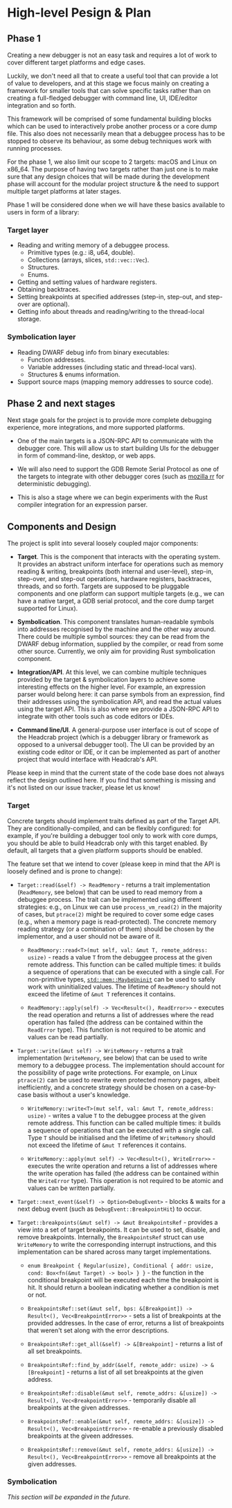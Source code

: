 # High-level Pesign & Plan

## Phase 1

Creating a new debugger is not an easy task and requires a lot of work to cover different target platforms and edge cases.

Luckily, we don't need all that to create a useful tool that can provide a lot of value to developers, and at this stage
we focus mainly on creating a framework for smaller tools that can solve specific tasks rather than on creating a full-fledged
debugger with command line, UI, IDE/editor integration and so forth.

This framework will be comprised of some fundamental building blocks which can be used to interactively probe another process
or a core dump file. This also does not necessarily mean that a debuggee process has to be stopped to observe its behaviour,
as some debug techniques work with running processes.

For the phase 1, we also limit our scope to 2 targets: macOS and Linux on x86_64. The purpose of having two targets rather than
just one is to make sure that any design choices that will be made during the development phase will account for the modular project
structure & the need to support multiple target platforms at later stages.

Phase 1 will be considered done when we will have these basics available to users in form of a library:

### Target layer

- Reading and writing memory of a debuggee process.
  - Primitive types (e.g.: i8, u64, double).
  - Collections (arrays, slices, `std::vec::Vec`).
  - Structures.
  - Enums.
- Getting and setting values of hardware registers.
- Obtaining backtraces.
- Setting breakpoints at specified addresses (step-in, step-out, and step-over are optional).
- Getting info about threads and reading/writing to the thread-local storage.

### Symbolication layer

- Reading DWARF debug info from binary executables:
  - Function addresses.
  - Variable addresses (including static and thread-local vars).
  - Structures & enums information.
- Support source maps (mapping memory addresses to source code).

## Phase 2 and next stages

Next stage goals for the project is to provide more complete debugging experience, more integrations, and more supported platforms.

- One of the main targets is a JSON-RPC API to communicate with the debugger core. This will allow us to start building UIs for the debugger
  in form of command-line, desktop, or web apps.

- We will also need to support the GDB Remote Serial Protocol as one of the targets to integrate with other debugger cores (such as
  [mozilla rr](https://rr-project.org/) for deterministic debugging).

- This is also a stage where we can begin experiments with the Rust compiler integration for an expression parser.

## Components and Design

The project is split into several loosely coupled major components:

- **Target**. This is the component that interacts with the operating system. It provides an abstract uniform interface for operations such as memory reading & writing, breakpoints (both internal and user-level), step-in, step-over, and step-out operations, hardware registers, backtraces, threads, and so forth. Targets are supposed to be pluggable components and one platform can support multiple targets (e.g., we can have a native target, a GDB serial protocol, and the core dump target supported for Linux).

- **Symbolication**. This component translates human-readable symbols into addresses recognised by the machine and the other way around. There could be multiple symbol sources: they can be read from the DWARF debug information, supplied by the compiler, or read from some other source. Currently, we only aim for providing Rust symbolication component.

- **Integration/API**. At this level, we can combine multiple techniques provided by the target & symbolication layers to achieve some interesting effects on the higher level. For example, an expression parser would belong here: it can parse symbols from an expression, find their addresses using the symbolication API, and read the actual values using the target API. This is also where we provide a JSON-RPC API to integrate with other tools such as code editors or IDEs.

- **Command line/UI**. A general-purpose user interface is out of scope of the Headcrab project (which is a debugger library or framework as opposed to a universal debugger tool). The UI can be provided by an existing code editor or IDE, or it can be implemented as part of another project that would interface with Headcrab's API.

Please keep in mind that the current state of the code base does not always reflect the design outlined here. If you find that something is missing and it's not listed on our issue tracker, please let us know!

### Target

Concrete targets should implement traits defined as part of the Target API. They are conditionally-compiled, and can be flexibly configured: for example, if you're building a debugger tool only to work with core dumps, you should be able to build Headcrab only with this target enabled. By default, all targets that a given platform supports should be enabled.

The feature set that we intend to cover (please keep in mind that the API is loosely defined and is prone to change):

- `Target::read(&self) -> ReadMemory` - returns a trait implementation (`ReadMemory`, see below) that can be used to read memory from a debuggee process. The trait can be implemented using different strategies: e.g., on Linux we can use `process_vm_read(2)` in the majority of cases, but `ptrace(2)` might be required to cover some edge cases (e.g., when a memory page is read-protected). The concrete memory reading strategy (or a combination of them) should be chosen by the implementor, and a user should not be aware of it.

    - `ReadMemory::read<T>(mut self, val: &mut T, remote_address: usize)` - reads a value `T` from the debuggee process at the given remote address. This function can be called multiple times: it builds a sequence of operations that can be executed with a single call. For non-primitive types, [`std::mem::MaybeUninit`](https://doc.rust-lang.org/stable/std/mem/union.MaybeUninit.html) can be used to safely work with uninitialized values. The lifetime of `ReadMemory` should not exceed the lifetime of `&mut T` references it contains.

    - `ReadMemory::apply(self) -> Vec<Result<(), ReadError>>` - executes the read operation and returns a list of addresses where the read operation has failed (the address can be contained within the `ReadError` type). This function is not required to be atomic and values can be read partially.

- `Target::write(&mut self) -> WriteMemory` - returns a trait implementation (`WriteMemory`, see below) that can be used to write memory to a debuggee process. The implementation should account for the possibility of page write protections. For example, on Linux `ptrace(2)` can be used to rewrite even protected memory pages, albeit inefficiently, and a concrete strategy should be chosen on a case-by-case basis without a user's knowledge.

    - `WriteMemory::write<T>(mut self, val: &mut T, remote_address: usize)` - writes a value `T` to the debuggee process at the given remote address. This function can be called multiple times: it builds a sequence of operations that can be executed with a single call. Type `T` should be initialised and the lifetime of `WriteMemory` should not exceed the lifetime of `&mut T` references it contains.

    - `WriteMemory::apply(mut self) -> Vec<Result<(), WriteError>>` - executes the write operation and returns a list of addresses where the write operation has failed (the address can be contained within the `WriteError` type). This operation is not required to be atomic and values can be written partially.

- `Target::next_event(&self) -> Option<DebugEvent>` - blocks & waits for a next debug event (such as `DebugEvent::BreakpointHit`) to occur.

- `Target::breakpoints(&mut self) -> &mut BreakpointsRef` - provides a view into a set of target breakpoints. It can be used to set, disable, and remove breakpoints. Internally, the `BreakpointsRef` struct can use `WriteMemory` to write the corresponding interrupt instructions, and this implementation can be shared across many target implementations.

    - `enum Breakpoint { Regular(usize), Conditional { addr: usize, cond: Box<fn(&mut Target) -> bool> } }` - the function in the conditional breakpoint will be executed each time the breakpoint is hit. It should return a boolean indicating whether a condition is met or not.

    - `BreakpointsRef::set(&mut self, bps: &[Breakpoint]) -> Result<(), Vec<BreakpointError>>` - sets a list of breakpoints at the provided addresses. In the case of error, returns a list of breakpoints that weren't set along with the error descriptions.

    - `BreakpointsRef::get_all(&self) -> &[Breakpoint]` - returns a list of all set breakpoints.

    - `BreakpointsRef::find_by_addr(&self, remote_addr: usize) -> &[Breakpoint]` - returns a list of all set breakpoints at the given address.

    - `BreakpointsRef::disable(&mut self, remote_addrs: &[usize]) -> Result<(), Vec<BreakpointError>>` - temporarily disable all breakpoints at the given addresses.

    - `BreakpointsRef::enable(&mut self, remote_addrs: &[usize]) -> Result<(), Vec<BreakpointError>>` - re-enable a previously disabled breakpoints at the giveen addresses.

    - `BreakpointsRef::remove(&mut self, remote_addrs: &[usize]) -> Result<(), Vec<BreakpointError>>` - remove all breakpoints at the given addresses.

### Symbolication

_This section will be expanded in the future._
